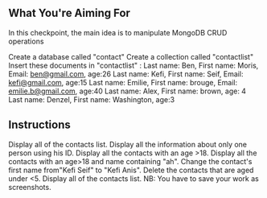 ## What You're Aiming For

In this checkpoint, the main idea is to manipulate MongoDB CRUD operations

Create a database called "contact"
Create a collection called "contactlist"
Insert these documents  in "contactlist" :
Last name: Ben, First name: Moris, Email: ben@gmail.com, age:26
Last name: Kefi, First name: Seif, Email: kefi@gmail.com, age:15
Last name: Emilie, First name: brouge, Email: emilie.b@gmail.com, age:40
Last name: Alex, First name: brown, age: 4
Last name: Denzel, First name: Washington, age:3

## Instructions

Display all of the contacts list.
Display all the information about only one person using his ID.
Display all the contacts with an age >18.
Display all the contacts with an age>18 and name containing "ah".
Change the contact's first name from"Kefi Seif" to "Kefi Anis".
Delete the contacts that are aged under <5.
Display all of the contacts list.
NB: You have to save your work as screenshots.
